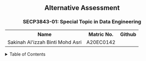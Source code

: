  <h2 align="center">Alternative Assessment</h2>
 <h3 align="center"> SECP3843-01: Special Topic in Data Engineering</h2>
<table align="center">
 <tr>
  <th>Name</th>
  <th>Matric No.</th>
  <th>Github</th>
 </tr>
 <tr>
  <td>Sakinah Al'izzah Binti Mohd Asri</td>
  <td>A20EC0142</td>
  <td></td>
 </tr>
</table>

<!-- ANSWER SHEETS -->
<details>
  <summary>Table of Contents</summary>
  <ol>
    <li><a href="https://github.com/drshahizan/SECP3843/tree/be6423bc67b9c2f00228600823df4c57ba101ba0/submission/sakinahalizzah/question%201">Questions 1</a></li>
    <li><a href="https://github.com/drshahizan/SECP3843/tree/26aa5ebaf1d3b4c6dc2a0befcbc7cdc82cd46981/submission/sakinahalizzah/question%202">Questions 2</a></li>
    <li><a href="https://github.com/drshahizan/SECP3843/tree/e25a00f696a2350eeb0e67c6ad0bb094ef0da56a/submission/sakinahalizzah/question%203">Questions 3</a></li>
    <li><a href="https://github.com/drshahizan/SECP3843/tree/e25a00f696a2350eeb0e67c6ad0bb094ef0da56a/submission/sakinahalizzah/question%204">Questions 4</a></li>
    <li><a href="https://github.com/drshahizan/SECP3843/tree/e25a00f696a2350eeb0e67c6ad0bb094ef0da56a/submission/sakinahalizzah/question%205">Questions 5</a></li>
  </ol>
</details>
